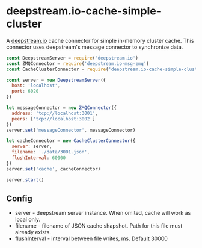 # deepstream.io-cache-simple-cluster

A [deepstream.io](http://deepstream.io/) cache connector for simple in-memory cluster cache.
This connector uses deepstream's message connector to synchronize data.

```javascript
const DeepstreamServer = require('deepstream.io')
const ZMQConnector = require('deepstream.io-msg-zmq')
const CacheClusterConnector = require('deepstream.io-cache-simple-cluster')

const server = new DeepstreamServer({
  host: 'localhost',
  port: 6020
})

let messageConnector = new ZMQConnector({
  address: 'tcp://localhost:3001',
  peers: ['tcp://localhost:3002']
})
server.set('messageConnector', messageConnector)

let cacheConnector = new CacheClusterConnector({
  server: server,
  filename: './data/3001.json',
  flushInterval: 60000
})
server.set('cache', cacheConnector)

server.start() 
```

## Config

- server - deepstream server instance. When omited, cache will work as local only.
- filename - filename of JSON cache shapshot. Path for this file must already exists.
- flushInterval - interval between file writes, ms. Default 30000
